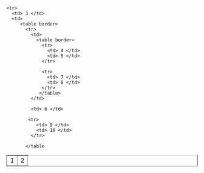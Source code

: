 <table border> 
    <tr>
      <td> 1 </td>
      <td> 2 </td>
    </tr>
    
    <tr>
      <td> 3 </td>
      <td> 
         <table border> 
           <tr>
             <td>
               <table border>
                 <tr>
                   <td> 4 </td>
                   <td> 5 </td>
                 </tr>

                 <tr> 
                   <td> 7 </td>
                   <td> 8 </td>
                 </tr>
                </table>
             </td>
             
             <td> 6 </td>
            
            <tr>
               <td> 9 </td>
               <td> 10 </td>
             </tr>
              
           </table
           
                          
  </table> 